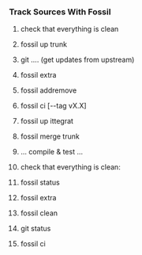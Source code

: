 ### Track Sources With Fossil ###
1. check that everything is clean
1. fossil up trunk
1. git .... (get updates from upstream)
1. fossil extra
1. fossil addremove
1. fossil ci [--tag vX.X]

1. fossil up ittegrat
1. fossil merge trunk
1. ... compile & test ...
1. check that everything is clean:
1.   fossil status
1. 	fossil extra
1. 	fossil clean
1. 	git status

1. fossil ci
